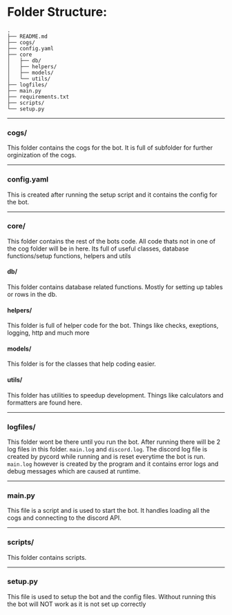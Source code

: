 # Folder Structure:

```ansi
.
├── README.md
├── cogs/
├── config.yaml
├── core
│   ├── db/
│   ├── helpers/
│   ├── models/
│   └── utils/
├── logfiles/
├── main.py
├── requirements.txt
├── scripts/
└── setup.py
```
---

### cogs/
This folder contains the cogs for the bot. It is full of subfolder for further orginization of the cogs.

---

### config.yaml
This is created after running the setup script and it contains the config for the bot.

---

### core/

This folder contains the rest of the bots code. All code thats not in one of the cog folder will be in here. Its full of useful classes, database functions/setup functions, helpers and utils

#### db/
This folder contains database related functions. Mostly for setting up tables or rows in the db.

#### helpers/
This folder is full of helper code for the bot. Things like checks, exeptions, logging, http and much more

#### models/
This folder is for the classes that help coding easier. 

#### utils/
This folder has utilities to speedup development. Things like calculators and formatters are found here.

---

### logfiles/

This folder wont be there until you run the bot. After running there will be 2 log files in this folder. `main.log` and `discord.log`. The discord log file is created by pycord while running and is reset everytime the bot is run. `main.log` however is created by the program and it contains error logs and debug messages which are caused at runtime.

---

### main.py

This file is a script and is used to start the bot. It handles loading all the cogs and connecting to the discord API.

---

### scripts/

This folder contains scripts.

---

### setup.py

This file is used to setup the bot and the config files. Without running this the bot will NOT work as it is not set up correctly